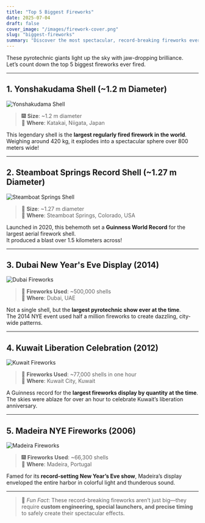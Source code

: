 ```yaml
---
title: "Top 5 Biggest Fireworks"
date: 2025-07-04
draft: false
cover_image: "/images/firework-cover.png"
slug: "biggest-fireworks"
summary: "Discover the most spectacular, record-breaking fireworks ever launched."
---
```


These pyrotechnic giants light up the sky with jaw-dropping brilliance.  
Let’s count down the top 5 biggest fireworks ever fired.

---

## 1. Yonshakudama Shell (~1.2 m Diameter)

![Yonshakudama Shell](/images/firework01.jpg)

> 🎆 **Size**: ~1.2 m diameter  
> 📍 **Where**: Katakai, Niigata, Japan  

This legendary shell is the **largest regularly fired firework in the world**.  
Weighing around 420 kg, it explodes into a spectacular sphere over 800 meters wide!

---

## 2. Steamboat Springs Record Shell (~1.27 m Diameter)

![Steamboat Springs Shell](/images/firework02.jpg)

> 🎇 **Size**: ~1.27 m diameter  
> 📍 **Where**: Steamboat Springs, Colorado, USA  

Launched in 2020, this behemoth set a **Guinness World Record** for the largest aerial firework shell.  
It produced a blast over 1.5 kilometers across!

---

## 3. Dubai New Year's Eve Display (2014)

![Dubai Fireworks](/images/firework03.jpg)

> 🌃 **Fireworks Used**: ~500,000 shells  
> 📍 **Where**: Dubai, UAE  

Not a single shell, but the **largest pyrotechnic show ever at the time**.  
The 2014 NYE event used half a million fireworks to create dazzling, city-wide patterns.

---

## 4. Kuwait Liberation Celebration (2012)

![Kuwait Fireworks](/images/firework04.jpg)

> 🎇 **Fireworks Used**: ~77,000 shells in one hour  
> 📍 **Where**: Kuwait City, Kuwait  

A Guinness record for the **largest fireworks display by quantity at the time**.  
The skies were ablaze for over an hour to celebrate Kuwait’s liberation anniversary.

---

## 5. Madeira NYE Fireworks (2006)

![Madeira Fireworks](/images/firework05.jpg)

> 🎆 **Fireworks Used**: ~66,300 shells  
> 📍 **Where**: Madeira, Portugal  

Famed for its **record-setting New Year’s Eve show**, Madeira’s display enveloped the entire harbor in colorful light and thunderous sound.

---

> 🎇 *Fun Fact*: These record-breaking fireworks aren’t just big—they require **custom engineering, special launchers, and precise timing** to safely create their spectacular effects.
